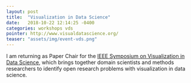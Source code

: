 ```yaml
---
layout: post
title:  "Visualization in Data Science"
date:   2018-10-22 12:14:25 -0400
categories: workshops vds
pointer: http://www.visualdatascience.org/
teaser: "assets/img/event-vds.png"
---
```


I am returning as Paper Chair for the [IEEE Symposium on Visualization in Data Science](http://www.visualdatascience.org/2018/index.html), which brings together domain scientists and methods researchers to identify open research problems with visualization in data science.
